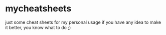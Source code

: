 # mycheatsheets

just some cheat sheets for my personal usage
if you have any idea to make it better, you know what to do ;)
